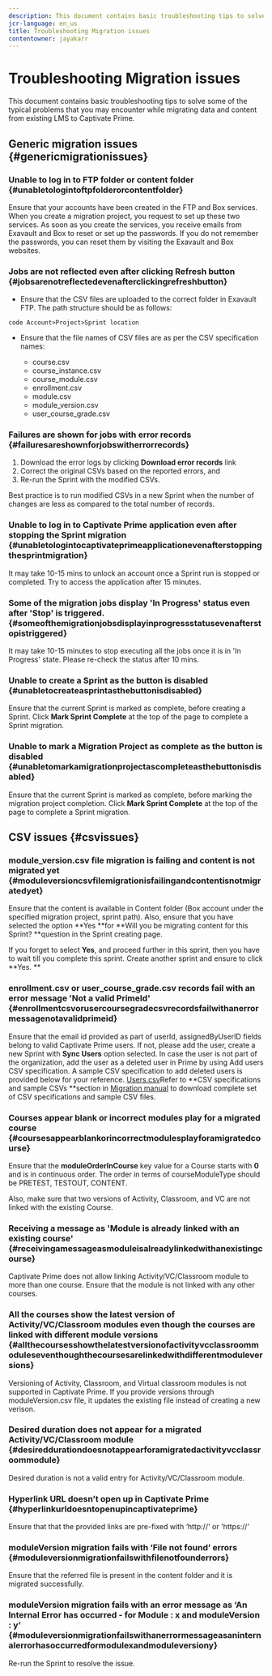 ```yaml
---
description: This document contains basic troubleshooting tips to solve some of the typical problems that you may encounter while migrating data and content from existing LMS to Captivate Prime.
jcr-language: en_us
title: Troubleshooting Migration issues
contentowner: jayakarr
---
```



# Troubleshooting Migration issues

This document contains basic troubleshooting tips to solve some of the typical problems that you may encounter while migrating data and content from existing LMS to Captivate Prime.

## Generic migration issues {#genericmigrationissues}

### Unable to log in to FTP folder or content folder {#unabletologintoftpfolderorcontentfolder}

Ensure that your accounts have been created in the FTP and Box services. When you create a migration project, you request to set up these two services. As soon as you create the services, you receive emails from Exavault and Box to reset or set up the passwords. If you do not remember the passwords, you can reset them by visiting the Exavault and Box websites. 

### Jobs are not reflected even after clicking Refresh button {#jobsarenotreflectedevenafterclickingrefreshbutton}

* Ensure that the CSV files are uploaded to the correct folder in Exavault FTP. The path structure should be as follows:

`code Account>Project>Sprint location`

* Ensure that the file names of CSV files are as per the CSV specification names:

   * course.csv
   * course_instance.csv
   * course_module.csv
   * enrollment.csv
   * module.csv
   * module_version.csv
   * user_course_grade.csv 

### Failures are shown for jobs with error records {#failuresareshownforjobswitherrorrecords}

1. Download the error logs by clicking **Download error records** link
1. Correct the original CSVs based on the reported errors, and
1. Re-run the Sprint with the modified CSVs.

Best practice is to run modified CSVs in a new Sprint when the number of changes are less as compared to the total number of records.

### Unable to log in to Captivate Prime application even after stopping the Sprint migration {#unabletologintocaptivateprimeapplicationevenafterstoppingthesprintmigration}

It may take 10-15 mins to unlock an account once a Sprint run is stopped or completed. Try to access the application after 15 minutes.

### Some of the migration jobs display 'In Progress' status even after 'Stop' is triggered. {#someofthemigrationjobsdisplayinprogressstatusevenafterstopistriggered}

It may take 10-15 minutes to stop executing all the jobs once it is in 'In Progress' state. Please re-check the status after 10 mins. 

### Unable to create a Sprint as the button is disabled {#unabletocreateasprintasthebuttonisdisabled}

Ensure that the current Sprint is marked as complete, before creating a Sprint. Click **Mark Sprint Complete** at the top of the page to complete a Sprint migration. 

### Unable to mark a Migration Project as complete as the button is disabled {#unabletomarkamigrationprojectascompleteasthebuttonisdisabled}

Ensure that the current Sprint is marked as complete, before marking the migration project completion. Click **Mark Sprint Complete** at the top of the page to complete a Sprint migration. 

## CSV issues {#csvissues}

### module_version.csv file migration is failing and content is not migrated yet {#moduleversioncsvfilemigrationisfailingandcontentisnotmigratedyet}

Ensure that the content is available in Content folder (Box account under the specified migration project, sprint path). Also, ensure that you have selected the option **Yes **for **Will you be migrating content for this Sprint? **question in the Sprint creating page. 

If you forget to select **Yes**, and proceed further in this sprint, then you have to wait till you complete this sprint. Create another sprint and ensure to click **Yes. **

### enrollment.csv or user_course_grade.csv records fail with an error message 'Not a valid PrimeId' {#enrollmentcsvorusercoursegradecsvrecordsfailwithanerrormessagenotavalidprimeid}

Ensure that the email id provided as part of userId, assignedByUserID fields belong to valid Captivate Prime users. If not, please add the user, create a new Sprint with **Sync Users** option selected. In case  the user is not part of the organization, add the user as a deleted user in Prime by using Add users CSV specification. A sample CSV specification to add deleted users is provided below for your reference. 
[Users.csv](assets/users.zip)Refer to **CSV specifications and sample CSVs **section in [Migration manual](../integration-admin/feature-summary/migration-manual.md) to download complete set of CSV specifications and sample CSV files. 

### Courses appear blank or incorrect modules play for a migrated course {#coursesappearblankorincorrectmodulesplayforamigratedcourse}

Ensure that the **moduleOrderInCourse** key value for a Course starts with **0** and is in continuous order. The order in terms of  courseModuleType should be PRETEST, TESTOUT, CONTENT.

Also, make sure that two versions of Activity, Classroom, and VC are not linked with the existing Course.

### Receiving a message as 'Module is already linked with an existing course' {#receivingamessageasmoduleisalreadylinkedwithanexistingcourse}

Captivate Prime does not allow linking Activity/VC/Classroom module to more than one course. Ensure that the module is not linked with any other courses.

### All the courses show the latest version of Activity/VC/Classroom modules even though the courses are linked with different module versions {#allthecoursesshowthelatestversionofactivityvcclassroommoduleseventhoughthecoursesarelinkedwithdifferentmoduleversions}

Versioning of Activity, Classroom, and Virtual classroom modules is not supported in Captivate Prime. If you provide versions through moduleVersion.csv file, it updates the existing file instead of creating a new verison. 

### Desired duration does not appear for a migrated Activity/VC/Classroom module {#desireddurationdoesnotappearforamigratedactivityvcclassroommodule}

Desired duration is not a valid entry for Activity/VC/Classroom module.

### Hyperlink URL doesn’t open up in Captivate Prime {#hyperlinkurldoesntopenupincaptivateprime}

Ensure that that the provided links are pre-fixed with ‘http://' or 'https://'

### moduleVersion migration fails with ‘File not found’ errors {#moduleversionmigrationfailswithfilenotfounderrors}

Ensure that the referred file is present in the content folder and it is migrated successfully.

### moduleVersion migration fails with an error message as ‘An Internal Error has occurred - for Module : x and moduleVersion : y’ {#moduleversionmigrationfailswithanerrormessageasaninternalerrorhasoccurredformodulexandmoduleversiony}

Re-run the Sprint to resolve the issue.
